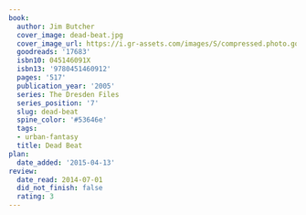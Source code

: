 ```yaml
---
book:
  author: Jim Butcher
  cover_image: dead-beat.jpg
  cover_image_url: https://i.gr-assets.com/images/S/compressed.photo.goodreads.com/books/1345667776l/17683._SX98_.jpg
  goodreads: '17683'
  isbn10: 045146091X
  isbn13: '9780451460912'
  pages: '517'
  publication_year: '2005'
  series: The Dresden Files
  series_position: '7'
  slug: dead-beat
  spine_color: '#53646e'
  tags:
  - urban-fantasy
  title: Dead Beat
plan:
  date_added: '2015-04-13'
review:
  date_read: 2014-07-01
  did_not_finish: false
  rating: 3
---
```

